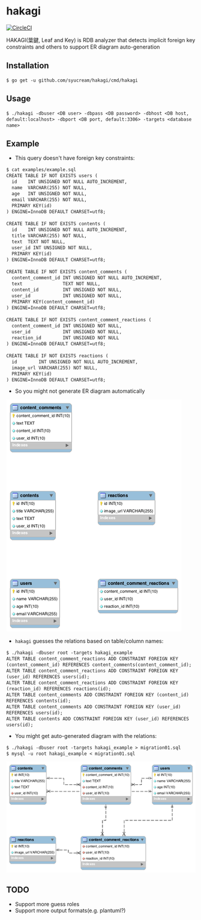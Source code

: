 # hakagi

[![CircleCI](https://circleci.com/gh/syucream/hakagi.svg?style=svg)](https://circleci.com/gh/syucream/hakagi)

HAKAGI(葉鍵, Leaf and Key) is RDB analyzer that detects implicit foreign key constraints and others to support ER diagram auto-generation

## Installation

```
$ go get -u github.com/syucream/hakagi/cmd/hakagi
```

## Usage

```
$ ./hakagi -dbuser <DB user> -dbpass <DB password> -dbhost <DB host, default:localhost> -dbport <DB port, default:3306> -targets <database name>
```

## Example

- This query doesn't have foreign key constraints:

```
$ cat examples/example.sql
CREATE TABLE IF NOT EXISTS users (
  id    INT UNSIGNED NOT NULL AUTO_INCREMENT,
  name  VARCHAR(255) NOT NULL,
  age   INT UNSIGNED NOT NULL,
  email VARCHAR(255) NOT NULL,
  PRIMARY KEY(id)
) ENGINE=InnoDB DEFAULT CHARSET=utf8;

CREATE TABLE IF NOT EXISTS contents (
  id    INT UNSIGNED NOT NULL AUTO_INCREMENT,
  title VARCHAR(255) NOT NULL,
  text  TEXT NOT NULL,
  user_id INT UNSIGNED NOT NULL,
  PRIMARY KEY(id)
) ENGINE=InnoDB DEFAULT CHARSET=utf8;

CREATE TABLE IF NOT EXISTS content_comments (
  content_comment_id INT UNSIGNED NOT NULL AUTO_INCREMENT,
  text               TEXT NOT NULL,
  content_id         INT UNSIGNED NOT NULL,
  user_id            INT UNSIGNED NOT NULL,
  PRIMARY KEY(content_comment_id)
) ENGINE=InnoDB DEFAULT CHARSET=utf8;

CREATE TABLE IF NOT EXISTS content_comment_reactions (
  content_comment_id INT UNSIGNED NOT NULL,
  user_id            INT UNSIGNED NOT NULL,
  reaction_id        INT UNSIGNED NOT NULL
) ENGINE=InnoDB DEFAULT CHARSET=utf8;

CREATE TABLE IF NOT EXISTS reactions (
  id        INT UNSIGNED NOT NULL AUTO_INCREMENT,
  image_url VARCHAR(255) NOT NULL,
  PRIMARY KEY(id)
) ENGINE=InnoDB DEFAULT CHARSET=utf8;
```

- So you might not generate ER diagram automatically

![ER diagram before](./images/before_er.png)

- `hakagi` guesses the relations based on table/column names:

```
$ ./hakagi -dbuser root -targets hakagi_example
ALTER TABLE content_comment_reactions ADD CONSTRAINT FOREIGN KEY (content_comment_id) REFERENCES content_comments(content_comment_id);
ALTER TABLE content_comment_reactions ADD CONSTRAINT FOREIGN KEY (user_id) REFERENCES users(id);
ALTER TABLE content_comment_reactions ADD CONSTRAINT FOREIGN KEY (reaction_id) REFERENCES reactions(id);
ALTER TABLE content_comments ADD CONSTRAINT FOREIGN KEY (content_id) REFERENCES contents(id);
ALTER TABLE content_comments ADD CONSTRAINT FOREIGN KEY (user_id) REFERENCES users(id);
ALTER TABLE contents ADD CONSTRAINT FOREIGN KEY (user_id) REFERENCES users(id);
```

- You might get auto-generated diagram with the relations:

```
$ ./hakagi -dbuser root -targets hakagi_example > migration01.sql
$ mysql -u root hakagi_example < migration01.sql
```

![ER diagram after](./images/after_er.png)

## TODO

- Support more guess roles
- Support more output formats(e.g. plantuml?)
